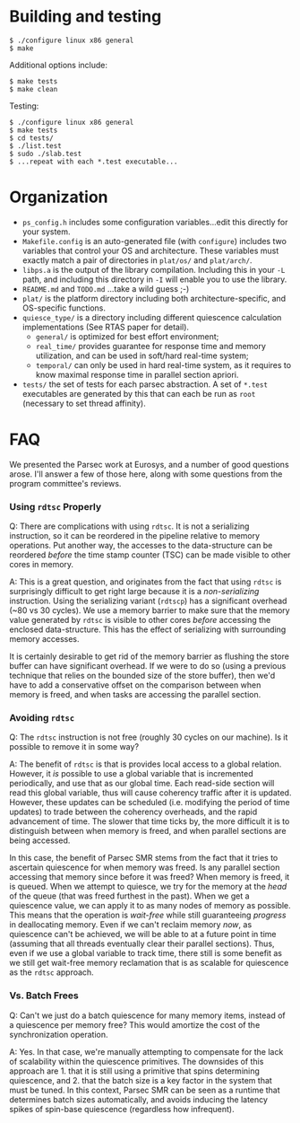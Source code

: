 # Building and testing

```
$ ./configure linux x86 general
$ make
```

Additional options include:

```
$ make tests
$ make clean
```

Testing:

```
$ ./configure linux x86 general
$ make tests
$ cd tests/
$ ./list.test
$ sudo ./slab.test
$ ...repeat with each *.test executable...
```

# Organization

- `ps_config.h` includes some configuration variables...edit this directly for your system.
- `Makefile.config` is an auto-generated file (with `configure`) includes two variables that control your OS and architecture.  These variables must exactly match a pair of directories in `plat/os/` and `plat/arch/`.
- `libps.a` is the output of the library compilation.  Including this in your `-L` path, and including this directory in `-I` will enable you to use the library.
- `README.md` and `TODO.md` ...take a wild guess ;-)
- `plat/` is the platform directory including both architecture-specific, and OS-specific functions.
- `quiesce_type/` is a directory including different quiescence calculation implementations (See RTAS paper for detail).
  - `general/` is optimized for best effort environment;
  - `real_time/` provides guarantee for response time and memory utilization, and can be used in soft/hard real-time system;
  - `temporal/` can only be used in hard real-time system, as it requires to know maximal response time in parallel section apriori.
- `tests/` the set of tests for each parsec abstraction.  A set of `*.test` executables are generated by this that can each be run as `root` (necessary to set thread affinity).

# FAQ

We presented the Parsec work at Eurosys, and a number of good questions arose.
I'll answer a few of those here, along with some questions from the program committee's reviews.

### Using `rdtsc` Properly

Q: There are complications with using `rdtsc`.
It is not a serializing instruction, so it can be reordered in the pipeline relative to memory operations.
Put another way, the accesses to the data-structure can be reordered *before* the time stamp counter (TSC) can be made visible to other cores in memory.

A: This is a great question, and originates from the fact that using `rdtsc` is surprisingly difficult to get right large because it is a *non-serializing* instruction.
Using the serializing variant (`rdtscp`) has a significant overhead (~80 vs 30 cycles).
We use a memory barrier to make sure that the memory value generated by `rdtsc` is visible to other cores *before* accessing the enclosed data-structure.
This has the effect of serializing with surrounding memory accesses.

It is certainly desirable to get rid of the memory barrier as flushing the store buffer can have significant overhead.
If we were to do so (using a previous technique that relies on the bounded size of the store buffer), then we'd have to add a conservative offset on the comparison between when memory is freed, and when tasks are accessing the parallel section.

### Avoiding `rdtsc`

Q: The `rdtsc` instruction is not free (roughly 30 cycles on our machine).
Is it possible to remove it in some way?

A: The benefit of `rdtsc` is that is provides local access to a global relation.
However, it *is* possible to use a global variable that is incremented periodically, and use that as our global time.
Each read-side section will read this global variable, thus will cause coherency traffic after it is updated.
However, these updates can be scheduled (i.e. modifying the period of time updates) to trade between the coherency overheads, and the rapid advancement of time.
The slower that time ticks by, the more difficult it is to distinguish between when memory is freed, and when parallel sections are being accessed.

In this case, the benefit of Parsec SMR stems from the fact that it tries to ascertain quiescence for when memory was freed.
Is any parallel section accessing that memory since before it was freed?
When memory is freed, it is queued.
When we attempt to quiesce, we try for the memory at the *head* of the queue (that was freed furthest in the past).
When we get a quiescence value, we can apply it to as many nodes of memory as possible.
This means that the operation is *wait-free* while still guaranteeing *progress* in deallocating memory.
Even if we can't reclaim memory *now*, as quiescence can't be achieved, we will be able to at a future point in time (assuming that all threads eventually clear their parallel sections).
Thus, even if we use a global variable to track time, there still is some benefit as we still get wait-free memory reclamation that is as scalable for quiescence as the `rdtsc` approach.

### Vs. Batch Frees

Q: Can't we just do a batch quiescence for many memory items, instead of a quiescence per memory free?
This would amortize the cost of the synchronization operation.

A: Yes.
In that case, we're manually attempting to compensate for the lack of scalability within the quiescence primitives.
The downsides of this approach are 1. that it is still using a primitive that spins determining quiescence, and 2. that the batch size is a key factor in the system that must be tuned.
In this context, Parsec SMR can be seen as a runtime that determines batch sizes automatically, and avoids inducing the latency spikes of spin-base quiescence (regardless how infrequent).
